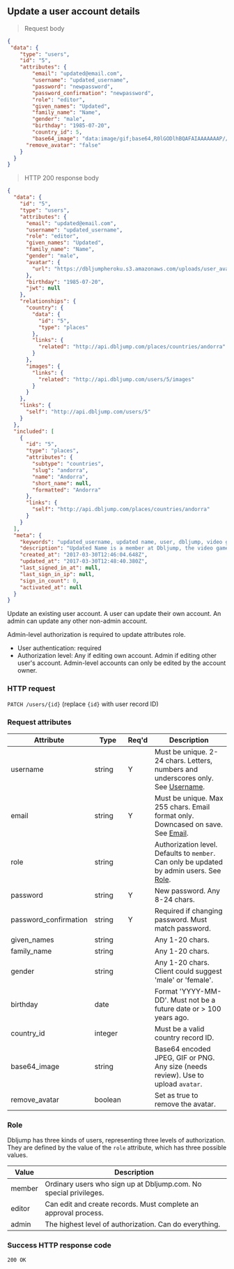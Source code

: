 ## <a name="users_update"></a>Update a user account details

> Request body

```JSON
{
 "data": {
  	"type": "users",
  	"id": "5",
  	"attributes": {
  		"email": "updated@email.com",
  		"username": "updated_username",
  		"password": "newpassword",
  		"password_confirmation": "newpassword",
  		"role": "editor",
  		"given_names": "Updated",
  		"family_name": "Name",
  		"gender": "male",
  		"birthday": "1985-07-20",
  		"country_id": 5,
  		"base64_image": "data:image/gif;base64,R0lGODlhBQAFAIAAAAAAAP///ywAAAAABQAFAAACBIyPqVgAOw==",
      "remove_avatar": "false"
  	}
  }
}
```

> HTTP 200 response body

```JSON
{
  "data": {
    "id": "5",
    "type": "users",
    "attributes": {
      "email": "updated@email.com",
      "username": "updated_username",
      "role": "editor",
      "given_names": "Updated",
      "family_name": "Name",
      "gender": "male",
      "avatar": {
        "url": "https://dbljumpheroku.s3.amazonaws.com/uploads/user_avatar/5/1703301248.gif"
      },
      "birthday": "1985-07-20",
      "jwt": null
    },
    "relationships": {
      "country": {
        "data": {
          "id": "5",
          "type": "places"
        },
        "links": {
          "related": "http://api.dbljump.com/places/countries/andorra"
        }
      },
      "images": {
        "links": {
          "related": "http://api.dbljump.com/users/5/images"
        }
      }
    },
    "links": {
      "self": "http://api.dbljump.com/users/5"
    }
  },
  "included": [
    {
      "id": "5",
      "type": "places",
      "attributes": {
        "subtype": "countries",
        "slug": "andorra",
        "name": "Andorra",
        "short_name": null,
        "formatted": "Andorra"
      },
      "links": {
        "self": "http://api.dbljump.com/places/countries/andorra"
      }
    }
  ],
  "meta": {
    "keywords": "updated_username, updated name, user, dbljump, video games, pc games, gaming",
    "description": "Updated Name is a member at Dbljump, the video game reference.",
    "created_at": "2017-03-30T12:46:04.648Z",
    "updated_at": "2017-03-30T12:48:40.380Z",
    "last_signed_in_at": null,
    "last_sign_in_ip": null,
    "sign_in_count": 0,
    "activated_at": null
  }
}
```

Update an existing user account. A user can update their own account. An admin can update any other non-admin account.

Admin-level authorization is required to update attributes role.

* User authentication: required
* Authorization level: Any if editing own account. Admin if editing other user's account. Admin-level accounts can only be edited by the account owner.

### HTTP request

`PATCH /users/{id}` (replace `{id}` with user record ID)

### Request attributes

Attribute | Type | Req'd | Description
--------- | ---- | ----- | -----------
username | string | Y | Must be unique. 2-24 chars. Letters, numbers and underscores only. See [Username](#user_username).
email | string | Y | Must be unique. Max 255 chars. Email format only. Downcased on save. See [Email](#user_email).
role | string | | Authorization level. Defaults to `member`. Can only be updated by admin users. See [Role](#user_role).
password | string | Y | New password. Any 8-24 chars.
password_confirmation | string | Y | Required if changing password. Must match password.
given_names | string |  |Any 1-20 chars.
family_name | string | | Any 1-20 chars.
gender | string | | Any 1-20 chars. Client could suggest 'male' or 'female'.
birthday | date | | Format 'YYYY-MM-DD'. Must not be a future date or > 100 years ago.
country_id | integer | | Must be a valid country record ID.
base64_image | string | | Base64 encoded JPEG, GIF or PNG. Any size (needs review). Use to upload `avatar`.
remove_avatar | boolean | | Set as true to remove the avatar.

### <a name="user_role"></a>Role

Dbljump has three kinds of users, representing three levels of authorization. They are defined by the value of the `role` attribute, which has three possible values.

Value | Description
----- | -----------
member | Ordinary users who sign up at Dbljump.com. No special privileges.
editor | Can edit and create records. Must complete an approval process.
admin | The highest level of authorization. Can do everything.

### Success HTTP response code

`200 OK`
